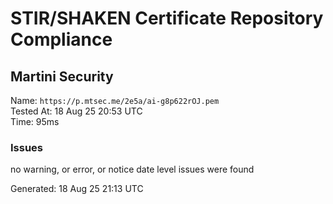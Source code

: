 # STIR/SHAKEN Certificate Repository Compliance

## Martini Security

Name: `https://p.mtsec.me/2e5a/ai-g8p622rOJ.pem`\
Tested At: 18 Aug 25 20:53 UTC\
Time: 95ms

### Issues

no warning, or error, or notice date level issues were found

Generated: 18 Aug 25 21:13 UTC